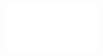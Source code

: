 ![Proposition 178. This doctrine of the Kingdom, and its essentially related subjects, are so hostile to their faith, that numerous organized religious bodies totally reject them.](Proposition%20178.%20This%20doctrine%20of%20the%20Kingdom,%20and%20its%20essentially%20related%20subjects,%20are%20so%20hostile%20to%20their%20faith,%20that%20numerous%20organized%20religious%20bodies%20totally%20reject%20them..md)